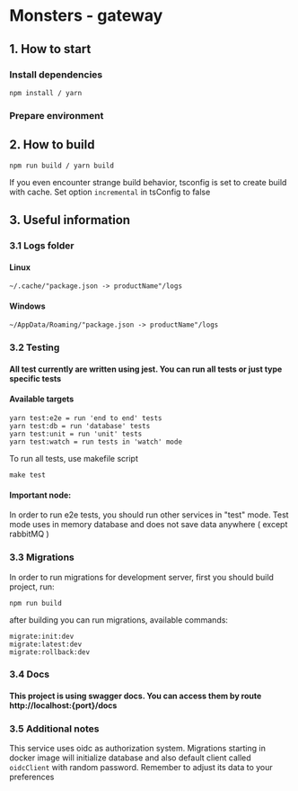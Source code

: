 # Monsters - gateway

## 1. How to start

### Install dependencies

```shell
npm install / yarn
```

### Prepare environment

## 2. How to build

```shell
npm run build / yarn build
```

If you even encounter strange build behavior, tsconfig is set to create build with cache. Set option `incremental` in
tsConfig to false

## 3. Useful information

### 3.1 Logs folder

#### Linux

```text
~/.cache/"package.json -> productName"/logs
```

#### Windows

```text
~/AppData/Roaming/"package.json -> productName"/logs
```

### 3.2 Testing

#### All test currently are written using jest. You can run all tests or just type specific tests

#### Available targets

```text
yarn test:e2e = run 'end to end' tests
yarn test:db = run 'database' tests
yarn test:unit = run 'unit' tests
yarn test:watch = run tests in 'watch' mode
```

To run all tests, use makefile script

```text
make test
```

#### Important node:

In order to run e2e tests, you should run other services in "test" mode. Test mode uses in memory database and does not
save data anywhere ( except rabbitMQ )

### 3.3 Migrations

In order to run migrations for development server, first you should build project, run:

```text
npm run build
```

after building you can run migrations, available commands:

```text
migrate:init:dev
migrate:latest:dev
migrate:rollback:dev

```

### 3.4 Docs

#### This project is using swagger docs. You can access them by route http://localhost:{port}/docs

### 3.5 Additional notes

This service uses oidc as authorization system. Migrations starting in docker image will initialize database and also
default client called `oidcClient` with random password. Remember to adjust its data to your preferences